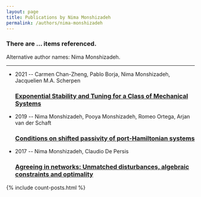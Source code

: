 ```yaml
---
layout: page
title: Publications by Nima Monshizadeh
permalink: /authors/nima-monshizadeh
---
```


<h3 id="number-posts">There are ... items referenced.</h3>
<p id='info-authors'>Alternative author names: Nima Monshizadeh.</p>
<hr />
<ul class="post-list">
<li><span class='post-meta'>2021 -- Carmen Chan-Zheng, Pablo Borja, Nima Monshizadeh, Jacquelien M.A. Scherpen</span><h3><a class='post-link' href="{{ site.baseurl }}/exponential-stability-and-tuning-for-a-class-of-mechanical-systems">Exponential Stability and Tuning for a Class of Mechanical Systems</a></h3></li>
<li><span class='post-meta'>2019 -- Nima Monshizadeh, Pooya Monshizadeh, Romeo Ortega, Arjan van der Schaft</span><h3><a class='post-link' href="{{ site.baseurl }}/conditions-on-shifted-passivity-of-port-hamiltonian-systems">Conditions on shifted passivity of port-Hamiltonian systems</a></h3></li>
<li><span class='post-meta'>2017 -- Nima Monshizadeh, Claudio De Persis</span><h3><a class='post-link' href="{{ site.baseurl }}/agreeing-in-networks-unmatched-disturbances-algebraic-constraints-and-optimality">Agreeing in networks: Unmatched disturbances, algebraic constraints and optimality</a></h3></li>

</ul>
{% include count-posts.html %}
